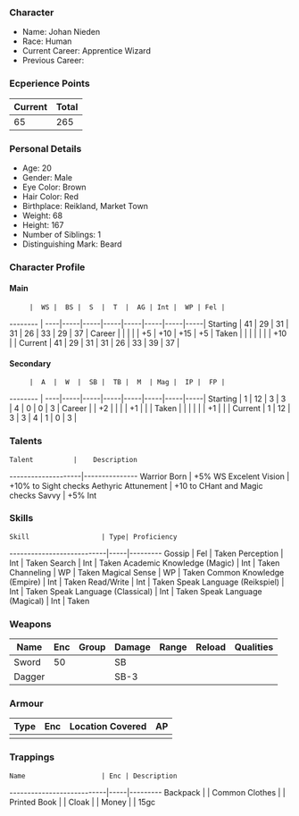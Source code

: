 ### Character
- Name: Johan Nieden
- Race: Human
- Current Career: Apprentice Wizard
- Previous Career:

### Ecperience Points
Current | Total
--------|------
     65 | 265

### Personal Details
- Age: 20
- Gender: Male
- Eye Color: Brown
- Hair Color: Red
- Birthplace: Reikland, Market Town
- Weight: 68
- Height: 167
- Number of Siblings: 1
- Distinguishing Mark: Beard

### Character Profile

#### Main
         |  WS |  BS |  S  |  T  |  AG | Int |  WP | Fel |
-------- | ----|-----|-----|-----|-----|-----|-----|-----|
Starting |  41 |  29 |  31 |  31 |  26 |  33 |  29 |  37 |
Career   |     |     |     |     |  +5 | +10 | +15 |  +5 |
Taken    |     |     |     |     |     |     | +10 |     |
Current  |  41 |  29 |  31 |  31 |  26 |  33 |  39 |  37 |

#### Secondary
         |  A  |  W  |  SB |  TB |  M  | Mag |  IP |  FP |
-------- | ----|-----|-----|-----|-----|-----|-----|-----|
Starting |  1  |  12 |  3  |  3  |  4  |  0  |  0  |  3  |
Career   |     |  +2 |     |     |     |  +1 |     |     |
Taken    |     |     |     |     |     |  +1 |     |     |
Current  |  1  |  12 |  3  |  3  |  4  |  1  |  0  |  3  |
  
### Talents
    Talent          |    Description
--------------------|---------------
Warrior Born        | +5% WS
Excelent Vision     | +10% to Sight checks
Aethyric Attunement | +10 to CHant and Magic checks
Savvy               | +5% Int

### Skills
    Skill                  | Type| Proficiency
---------------------------|-----|---------
Gossip                     | Fel | Taken
Perception                 | Int | Taken
Search                     | Int | Taken
Academic Knowledge (Magic) | Int | Taken
Channeling                 |  WP | Taken
Magical Sense              |  WP | Taken
Common Knowledge (Empire)  | Int | Taken
Read/Write                 | Int | Taken
Speak Language (Reikspiel) | Int | Taken
Speak Language (Classical) | Int | Taken
Speak Language (Magical)   | Int | Taken

### Weapons
   Name  | Enc | Group | Damage | Range | Reload | Qualities
-------- |-----|-------|--------|-------|--------|----------
   Sword |  50 |       |   SB   |       |        |  
  Dagger |     |       |  SB-3  |       |        |  
  
### Armour
   Type  | Enc | Location Covered | AP |
---------|-----|------------------|----|
         |     |                  |    |

### Trappings
    Name                   | Enc | Description
---------------------------|-----|---------
Backpack                   |     | 
Common Clothes             |     | 
Printed Book               |     | 
Cloak                      |     | 
Money                      |     | 15gc
